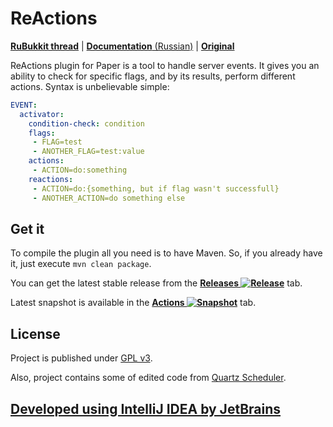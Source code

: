 # ReActions
[**RuBukkit thread**](http://rubukkit.org/threads/165857/) | [**Documentation** (Russian)](https://github.com/imDaniX/ReActions/wiki) | [**Original**](https://github.com/Redolith/ReActions)

ReActions plugin for Paper is a tool to handle server events. It gives you an ability to check for specific flags, 
and by its results, perform different actions. Syntax is unbelievable simple:
```yaml
EVENT:
  activator:
    condition-check: condition
    flags:
     - FLAG=test
     - ANOTHER_FLAG=test:value
    actions:
     - ACTION=do:something
    reactions:
     - ACTION=do:{something, but if flag wasn't successfull}
     - ANOTHER_ACTION=do something else
```

## Get it

To compile the plugin all you need is to have Maven. So, if you already have it, just execute `mvn clean package`.

You can get the latest stable release from the
**[Releases ![Release](https://img.shields.io/github/release/imDaniX/ReActions.svg)](https://github.com/imDaniX/ReActions/releases/latest/)** tab.

Latest snapshot is available in the
**[Actions ![Snapshot](https://github.com/imDaniX/ReActions/workflows/Java%20CI/badge.svg)](https://github.com/imDaniX/ReActions/actions)** tab.

## License

Project is published under [GPL v3](LICENSE.md).

Also, project contains some of edited code from [Quartz Scheduler](https://github.com/quartz-scheduler/quartz).

## [Developed using IntelliJ IDEA by JetBrains](https://www.jetbrains.com/)
